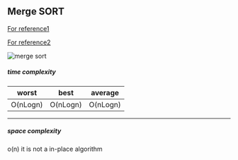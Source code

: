 ## Merge SORT

[For reference1](https://www.geeksforgeeks.org/merge-sort/)

[For reference2](https://austingwalters.com/merge-sort-in-go-golang/)

![merge sort](https://www.geeksforgeeks.org/wp-content/uploads/Merge-Sort-Tutorial.png)

##### time complexity

| worst    | best     | average  |
|----------|----------|----------|
| O(nLogn) | O(nLogn) | O(nLogn) |
---

##### space complexity

o(n)   it is not a in-place algorithm
